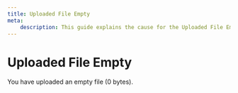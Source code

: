 ```yaml
---
title: Uploaded File Empty
meta: 
    description: This guide explains the cause for the Uploaded File Empty error.
---
```


# Uploaded File Empty

You have uploaded an empty file (0 bytes).
